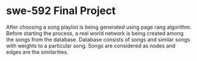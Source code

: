 # swe-592 Final Project
After choosing a song playlist is being generated using page rang algorithm. Before starting the process, a real world network is being created among the songs from the database. Database consists of songs and similar songs with weights to a particular song. Songs are considered as nodes and edges are the similarities.
